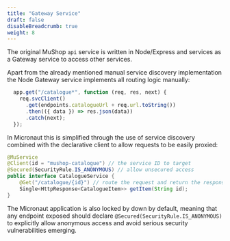 ```yaml
---
title: "Gateway Service"
draft: false
disableBreadcrumb: true
weight: 8
---
```


The original MuShop `api` service is written in Node/Express and services as a Gateway service to access other services.

Apart from the already mentioned manual service discovery implementation the Node Gateway service implements all routing logic manually:

```js
  app.get("/catalogue*", function (req, res, next) {
    req.svcClient()
      .get(endpoints.catalogueUrl + req.url.toString())
      .then(({ data }) => res.json(data))
      .catch(next);
  });
```

In Micronaut this is simplified through the use of service discovery combined with the declarative client to allow requests to be easily proxied:

```java
@MuService
@Client(id = "mushop-catalogue") // the service ID to target
@Secured(SecurityRule.IS_ANONYMOUS) // allow unsecured access
public interface CatalogueService {
    @Get("/catalogue/{id}") // route the request and return the response in a well defined shape
    Single<HttpResponse<CatalogueItem>> getItem(String id);
}
```

The Micronaut application is also locked by down by default, meaning that any endpoint exposed should declare `@Secured(SecurityRule.IS_ANONYMOUS)` to explicitly allow anonymous access and avoid serious security vulnerabilities emerging.